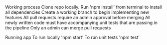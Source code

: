 Working process
Clone repo locally.
Run 'npm install' from terminal to install all dependencies
Create a working branch to begin implementing new features
All pull requests require an admin approval before merging
All newly written code must have accompanying unit tests that are passing in the pipeline
Only an admin can merge pull requests

Running app
To run locally 'npm start'
To run unit tests 'npm test'


